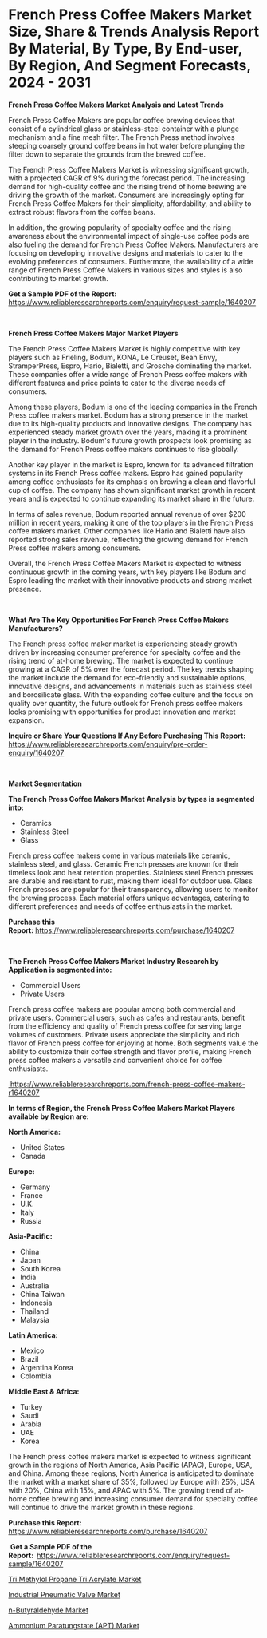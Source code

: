 <p><h1>French Press Coffee Makers Market Size, Share & Trends Analysis Report By Material, By Type, By End-user, By Region, And Segment Forecasts, 2024 - 2031</h1></p><p><strong>French Press Coffee Makers Market Analysis and Latest Trends</strong></p>
<p><p>French Press Coffee Makers are popular coffee brewing devices that consist of a cylindrical glass or stainless-steel container with a plunge mechanism and a fine mesh filter. The French Press method involves steeping coarsely ground coffee beans in hot water before plunging the filter down to separate the grounds from the brewed coffee.</p><p>The French Press Coffee Makers Market is witnessing significant growth, with a projected CAGR of 9% during the forecast period. The increasing demand for high-quality coffee and the rising trend of home brewing are driving the growth of the market. Consumers are increasingly opting for French Press Coffee Makers for their simplicity, affordability, and ability to extract robust flavors from the coffee beans.</p><p>In addition, the growing popularity of specialty coffee and the rising awareness about the environmental impact of single-use coffee pods are also fueling the demand for French Press Coffee Makers. Manufacturers are focusing on developing innovative designs and materials to cater to the evolving preferences of consumers. Furthermore, the availability of a wide range of French Press Coffee Makers in various sizes and styles is also contributing to market growth.</p></p>
<p><strong>Get a Sample PDF of the Report:&nbsp;</strong> <a href="https://www.reliableresearchreports.com/enquiry/request-sample/1640207">https://www.reliableresearchreports.com/enquiry/request-sample/1640207</a></p>
<p>&nbsp;</p>
<p><strong>French Press Coffee Makers Major Market Players</strong></p>
<p><p>The French Press Coffee Makers Market is highly competitive with key players such as Frieling, Bodum, KONA, Le Creuset, Bean Envy, StramperPress, Espro, Hario, Bialetti, and Grosche dominating the market. These companies offer a wide range of French Press coffee makers with different features and price points to cater to the diverse needs of consumers.</p><p>Among these players, Bodum is one of the leading companies in the French Press coffee makers market. Bodum has a strong presence in the market due to its high-quality products and innovative designs. The company has experienced steady market growth over the years, making it a prominent player in the industry. Bodum's future growth prospects look promising as the demand for French Press coffee makers continues to rise globally.</p><p>Another key player in the market is Espro, known for its advanced filtration systems in its French Press coffee makers. Espro has gained popularity among coffee enthusiasts for its emphasis on brewing a clean and flavorful cup of coffee. The company has shown significant market growth in recent years and is expected to continue expanding its market share in the future.</p><p>In terms of sales revenue, Bodum reported annual revenue of over $200 million in recent years, making it one of the top players in the French Press coffee makers market. Other companies like Hario and Bialetti have also reported strong sales revenue, reflecting the growing demand for French Press coffee makers among consumers.</p><p>Overall, the French Press Coffee Makers Market is expected to witness continuous growth in the coming years, with key players like Bodum and Espro leading the market with their innovative products and strong market presence.</p></p>
<p>&nbsp;</p>
<p><strong>What Are The Key Opportunities For French Press Coffee Makers Manufacturers?</strong></p>
<p><p>The French press coffee maker market is experiencing steady growth driven by increasing consumer preference for specialty coffee and the rising trend of at-home brewing. The market is expected to continue growing at a CAGR of 5% over the forecast period. The key trends shaping the market include the demand for eco-friendly and sustainable options, innovative designs, and advancements in materials such as stainless steel and borosilicate glass. With the expanding coffee culture and the focus on quality over quantity, the future outlook for French press coffee makers looks promising with opportunities for product innovation and market expansion.</p></p>
<p><strong>Inquire or Share Your Questions If Any Before Purchasing This Report:</strong> <a href="https://www.reliableresearchreports.com/enquiry/pre-order-enquiry/1640207">https://www.reliableresearchreports.com/enquiry/pre-order-enquiry/1640207</a></p>
<p>&nbsp;</p>
<p><strong>Market Segmentation</strong></p>
<p><strong>The French Press Coffee Makers Market Analysis by types is segmented into:</strong></p>
<p><ul><li>Ceramics</li><li>Stainless Steel</li><li>Glass</li></ul></p>
<p><p>French press coffee makers come in various materials like ceramic, stainless steel, and glass. Ceramic French presses are known for their timeless look and heat retention properties. Stainless steel French presses are durable and resistant to rust, making them ideal for outdoor use. Glass French presses are popular for their transparency, allowing users to monitor the brewing process. Each material offers unique advantages, catering to different preferences and needs of coffee enthusiasts in the market.</p></p>
<p><strong>Purchase this Report:&nbsp;</strong><a href="https://www.reliableresearchreports.com/purchase/1640207">https://www.reliableresearchreports.com/purchase/1640207</a></p>
<p>&nbsp;</p>
<p><strong>The French Press Coffee Makers Market Industry Research by Application is segmented into:</strong></p>
<p><ul><li>Commercial Users</li><li>Private Users</li></ul></p>
<p><p>French press coffee makers are popular among both commercial and private users. Commercial users, such as cafes and restaurants, benefit from the efficiency and quality of French press coffee for serving large volumes of customers. Private users appreciate the simplicity and rich flavor of French press coffee for enjoying at home. Both segments value the ability to customize their coffee strength and flavor profile, making French press coffee makers a versatile and convenient choice for coffee enthusiasts.</p></p>
<p><a href="https://www.reliableresearchreports.com/french-press-coffee-makers-r1640207">&nbsp;https://www.reliableresearchreports.com/french-press-coffee-makers-r1640207</a></p>
<p><strong>In terms of Region, the French Press Coffee Makers Market Players available by Region are:</strong></p>
<p>
    <p> <strong> North America: </strong>
        <ul>
            <li>United States</li>
            <li>Canada</li>
        </ul>
        </p> 
    <p> <strong> Europe: </strong>
        <ul>
            <li>Germany</li>
            <li>France</li>
            <li>U.K.</li>
            <li>Italy</li>
            <li>Russia</li>
        </ul>
        </p> 
    <p> <strong> Asia-Pacific: </strong>
        <ul>
            <li>China</li>
            <li>Japan</li>
            <li>South Korea</li>
            <li>India</li>
            <li>Australia</li>
            <li>China Taiwan</li>
            <li>Indonesia</li>
            <li>Thailand</li>
            <li>Malaysia</li>
        </ul>
        </p> 
    <p> <strong> Latin America: </strong>
        <ul>
            <li>Mexico</li>
            <li>Brazil</li>
            <li>Argentina Korea</li>
            <li>Colombia</li>
        </ul>
        </p> 
    <p> <strong> Middle East & Africa: </strong>
        <ul>
            <li>Turkey</li>
            <li>Saudi</li>
            <li>Arabia</li>
            <li>UAE</li>
            <li>Korea</li>
        </ul>
    </p>
    </p>
<p><p>The French press coffee makers market is expected to witness significant growth in the regions of North America, Asia Pacific (APAC), Europe, USA, and China. Among these regions, North America is anticipated to dominate the market with a market share of 35%, followed by Europe with 25%, USA with 20%, China with 15%, and APAC with 5%. The growing trend of at-home coffee brewing and increasing consumer demand for specialty coffee will continue to drive the market growth in these regions.</p></p>
<p><strong>Purchase this Report: </strong><a href="https://www.reliableresearchreports.com/purchase/1640207">https://www.reliableresearchreports.com/purchase/1640207</a></p>
<p>&nbsp;<strong>Get a Sample PDF of the Report:&nbsp;&nbsp;</strong><a href="https://www.reliableresearchreports.com/enquiry/request-sample/1640207">https://www.reliableresearchreports.com/enquiry/request-sample/1640207</a></p>
<p><strong></strong></p>
<p><p><a href="https://cautious-neon-760.notion.site/Tri-Methylol-Propane-Tri-Acrylate-Market-Report-Reveals-the-Latest-Trends-And-Growth-Opportunities-o-bb551f4c520a4b99bb77b811c1c4dd06">Tri Methylol Propane Tri Acrylate Market</a></p><p><a href="https://view.publitas.com/reportprime-1/industrial-pneumatic-valve-market-furnishes-information-on-market-share-market-trends-and-market-growth/">Industrial Pneumatic Valve Market</a></p><p><a href="https://frill-swim-3cd.notion.site/n-Butyraldehyde-Market-Focuses-on-Market-Share-Size-and-Projected-Forecast-Till-2031-59d63cdfa83b48978ecdea4161051dd3">n-Butyraldehyde Market</a></p><p><a href="https://spotless-saver-8fd.notion.site/Ammonium-Paratungstate-APT-Market-Insights-into-Market-CAGR-Market-Trends-and-Growth-Strategies-9283bdb41ccc48b088a437d991586a2d">Ammonium Paratungstate (APT) Market</a></p></p>